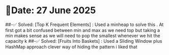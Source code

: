 # 🧠Date: 27 June 2025

##-✅ Solved: 
	[Top K Frequent Elements] : Used a minheap to solve this . At first got a bit confused between min and max as we need top but taking a min makes sense as we will need to pop the smallest whenever we hit the capacity k 
##-✅ Solved: 
	[Fruits Into Baskets] : Used a Sliding Window plus HashMap approach clever way of hiding the pattern i liked that



